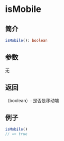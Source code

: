 <Breadcrumb category="Terminal" title="div"/>

<script setup>
import Breadcrumb from '../.vitepress/components/Breadcrumb.vue'
</script>

# isMobile

## 简介
```ts
isMobile(): boolean
```

## 参数

无

## 返回

（boolean）: 是否是移动端

## 例子
```js
isMobile()
// => true
```